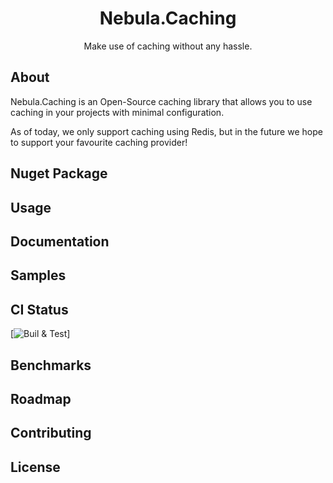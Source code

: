 <h1 align="center">
  Nebula.Caching
</h1>
<p align="center">
  Make use of caching without any hassle.
</p>

## About

Nebula.Caching is an Open-Source caching library that allows you to use caching in your projects with minimal configuration.

As of today, we only support caching using Redis, but in the future we hope to support your favourite caching provider!

## Nuget Package

## Usage

## Documentation

## Samples

## CI Status

[![Buil & Test](https://github.com/Nebula-Software-Systems/Nebula.Caching/actions/workflows/cicd.yaml/badge.svg)]


## Benchmarks

## Roadmap

## Contributing

## License